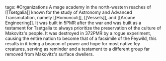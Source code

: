tags: #Organizations 
A mage academy in the north-western reaches of [[Tsetgalia]] known for the study of Astronomy and Advanced Transmutation, namely [[Homunculi]], [[Vessels]], and [[Arcane Engineering]]. It was built in 5PMR after the war and was built as a testament for Tsetgalia to always prioritize the preservation of the culture of Makovitz's people. It was destroyed in 372PMR by a rogue experiment, causing the entire nation to become that of a facsimile of the Feywild, this results in it being a beacon of power and hope for most native fey creatures, serving as reminder and a testament to a different group far removed from Makovitz's surface dwellers.